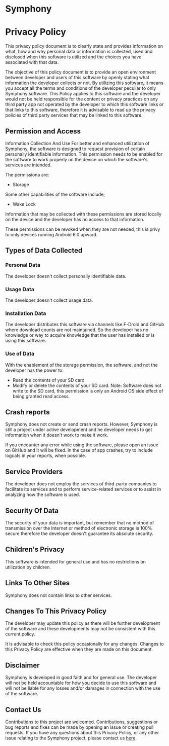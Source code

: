 # Symphony

# Privacy Policy

This privacy policy document is to clearly state and provides information on what, how and why personal data or information is collected, used and disclosed when this software is utilized and the choices you have associated with that data.

The objective of this policy document is to provide an open environment between developer and users of this software by openly stating what information the developer collects or not. By utilizing this software, it means you accept all the terms and conditions of the developer peculiar to only Symphony software. This Policy applies to this software and the developer would not be held responsible for the content or privacy practices on any third party app not operated by the developer to which this software links or that links to this software, therefore it is advisable to read up the privacy policies of third party services that may be linked to this software.

## Permission and Access

Information Collection And Use
For better and enhanced utilization of Symphony, the software is designed to request provision of certain personally identifiable information. This permission needs to be enabled for the software to work properly on the device on which the software's services are intended.

The permissiona are:

- Storage

Some other capabilities of the software include;

- Wake Lock

Information that may be collected with these permissions are stored locally on the device and the developer has no access to that information.

These permissions can be revoked when they are not needed, this is privy to only devices running Android 6.0 upward.

## Types of Data Collected

### Personal Data
The developer doesn't collect personally identifiable data.

### Usage Data
The developer doesn't collect usage data.

### Installation Data
The developer distributes this software via channels like F-Droid and GitHub where download counts are not maintained. So the developer has no knowledge or way to acquire knowledge that the user has installed or is using this software.

### Use of Data
With the enablement of the storage permission, the software, and not the developer has the power to:

- Read the contents of your SD card
- Modify or delete the contents of your SD card. Note: Software does not write to the SD card, this permission is only an Android OS side effect of being granted read access.

## Crash reports

Symphony does not create or send crash reports. However, Symphony is still a project under active development and he developer needs to get information when it doesn't work to make it work.

If you encounter any error while using the software, please open an issue on GitHub and it will be fixed. In the case of app crashes, try to include logcats in your reports, when possible.

## Service Providers

The developer does not employ the services of third-party companies to facilitate its services and to perform service-related services or to assist in analyzing how the software is used.

## Security Of Data

The security of your data is important, but remember that no method of transmission over the Internet or method of electronic storage is 100% secure therefore the developer doesn't guarantee its absolute security.

## Children's Privacy
This software is intended for general use and has no restrictions on utilization by children.

## Links To Other Sites

Symphony does not contain links to other services.

## Changes To This Privacy Policy

The developer may update this policy as there will be further development of the software and these developments may not be consistent with this current policy.

It is advisable to check this policy occasionally for any changes. Changes to this Privacy Policy are effective when they are made on this document.

## Disclaimer

Symphony is developed in good faith and for general use. The developer will not be held accountable for how you decide to use this software and will not be liable for any losses and/or damages in connection with the use of the software.

## Contact Us

Contributions to this project are welcomed. Contributions, suggestions or bug reports and fixes can be made by opening an issue or creating pull requests. If you have any questions about this Privacy Policy, or any other issue relating to the Symphony project, please contact us [here](https://github.com/n76/Symphony).
